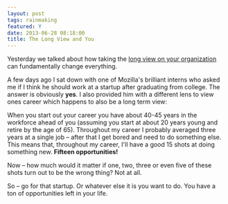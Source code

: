 ```yaml
---
layout: post
tags: rainmaking
featured: Y
date: 2013-06-28 08:18:00
title: The Long View and You
---
```

Yesterday we talked about how taking the [long view on your organization](http://theheretic.me/2013/06/27/the-long-view/) can fundamentally change everything.

A few days ago I sat down with one of Mozilla's brilliant interns who asked me if I think he should work at a startup after graduating from college. The answer is obviously **yes**. I also provided him with a different lens to view ones career which happens to also be a long term view:

When you start out your career you have about 40-45 years in the workforce ahead of you (assuming you start at about 20 years young and retire by the age of 65). Throughout my career I probably averaged three years at a single job – after that I get bored and need to do something else. This means that, throughout my career, I'll have a good 15 shots at doing something new. **Fifteen opportunities!**

Now – how much would it matter if one, two, three or even five of these shots turn out to be the wrong thing? Not at all.

So – go for that startup. Or whatever else it is you want to do. You have a ton of opportunities left in your life.
